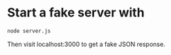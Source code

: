 # Start a fake server with

```bash
node server.js
```

Then visit localhost:3000 to get a fake JSON response.